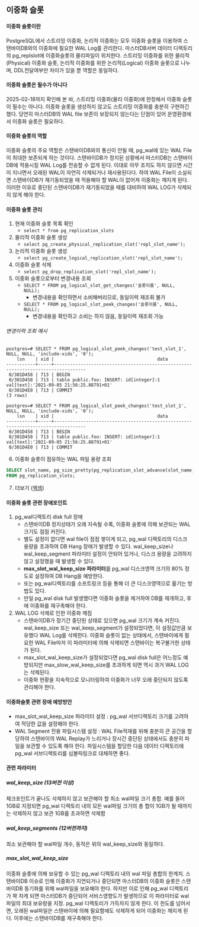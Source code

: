 ## 이중화 슬롯

#### 이중화 슬롯이란
PostgreSQL에서 스트리밍 이중화, 논리적 이중화는 모두 이중화 슬롯을 이용하여 스탠바이DB와의 이중화에 필요한 WAL Log를 관리한다. 마스터DB서버 데이터 디렉토리의 pg_replslot에 이중화슬롯의 물리파일이 위치한다. 스트리밍 이중화를 위한 물리적(Physical) 이중화 슬롯, 논리적 이중화를 위한 논리적(Logical) 이중화 슬롯으로 나누며, DDL전달여부만 차이가 있을 뿐 역할은 동일하다.

#### 이중화 슬롯은 필수가 아니다
2025-02-18까지 확인해 본 바, 스트리밍 이중화(물리 이중화)에 한정해서 이중화 슬롯이 필수는 아니다. 이중화 슬롯을 생성하지 않고도 스트리밍 이중화를 충분히 구현하긴 했다. 당연히 마스터DB의 WAL file 보존이 보장되지 않는다는 단점이 있어 운영환경에서 이중화 슬롯은 필요하다. 

#### 이중화 슬롯의 역할
이중화 슬롯의 주요 역할은 스탠바이DB와의 통신이 안될 때, pg_wal에 있는 WAL File이 최대한 보존되게 하는 것이다. 스탠바이DB가 정지된 상황에서 마스터DB는 스탠바이DB에 적용시킬 WAL Log를 전송할 수 없게 된다. 이대로 아무 조치도 하지 않으면 시간이 지나면서 오래된 WAL이 자연히 삭제되거나 재사용된다다. 하여 WAL File이 소실되면 스탠바이DB가 재기동되었을 때 적용해야 할 WAL이 없어져 이중화는 깨지게 된다. 이러한 이유로 중단된 스탠바이DB가 재기동되었을 때를 대비하여 WAL LOG가 삭제되지 않게 해야 한다.

#### 이중화 슬롯 관리
1. 현재 이중화 슬롯 목록 확인
   - `select * from pg_replication_slots`
2. 물리적 이중화 슬롯 생성
   - `select pg_create_physical_replication_slot('repl_slot_name');`
3. 논리적 이중화 슬롯 생성
   - `select pg_create_logical_replication_slot('repl_slot_name');`
4. 이중화 슬롯 삭제
   - `select pg_drop_replication_slot('repl_slot_name');`
5. 이중화 슬롯으로부터 변경내용 조회
   - `SELECT * FROM pg_logical_slot_get_changes('슬롯이름', NULL, NULL);`
     - 변경내용을 확인하면서 소비해버리므로, 동일이력 재조회 불가
   - `SELECT * FROM pg_logical_slot_peek_changes('슬롯이름', NULL, NULL);`
     - 변경내용을 확인하고 소비는 하지 않음, 동일이력 재조회 가능
###### 변경이력 조회 예시
```
postgres=# SELECT * FROM pg_logical_slot_peek_changes('test_slot_1', NULL, NULL, 'include-xids', '0');
    lsn    | xid |                                       data                                       
-----------+-----+----------------------------------------------------------------------------------
 0/301D458 | 713 | BEGIN
 0/301D458 | 713 | table public.foo: INSERT: id[integer]:1 val[text]:'2021-09-05 21:56:25.88791+01'
 0/301D4E0 | 713 | COMMIT
(3 rows)

postgres=# SELECT * FROM pg_logical_slot_peek_changes('test_slot_1', NULL, NULL, 'include-xids', '0');
    lsn    | xid |                                       data                                       
-----------+-----+----------------------------------------------------------------------------------
 0/301D458 | 713 | BEGIN
 0/301D458 | 713 | table public.foo: INSERT: id[integer]:1 val[text]:'2021-09-05 21:56:25.88791+01'
 0/301D4E0 | 713 | COMMIT
```    

6. 이중화 슬롯이 점유하는 WAL 파일 용량 조회
```sql
SELECT slot_name, pg_size_pretty(pg_replication_slot_advance(slot_name, restart_lsn))
FROM pg_replication_slots;
```
7. 더보기 ([엑셈](https://blog.ex-em.com/1809))

#### 이중화 슬롯 관련 장애포인트
1. pg_wal디렉토리 disk full 장애
   - 스탠바이DB 정지상태가 오래 지속될 수록, 이중화 슬롯에 의해 보관되는 WAL 크기도 점점 커진다.
   - 별도 설정이 없다면 wal file이 점점 쌓이게 되고, pg_wal 디렉토리의 디스크 용량을 초과하여 DB Hang 장애가 발생할 수 있다. wal_keep_size나 wal_keep_segment 파라미터 설정이 안되어 있거나, 디스크 용량을 고려하지 않고 설정했을 때 발생할 수 있다.
   - **max_slot_wal_keep_size 파라미터**를 pg_wal 디스크영역 크기의 80% 정도로 설정하여 DB Hang을 예방한다.
   - 또는 pg_wal디렉토리를 소프트링크 등을 통해 더 큰 디스크영역으로 옮기는 방법도 있다.
   - 만일 pg_wal disk full 발생했다면 이중화 슬롯을 제거하여 DB를 재개하고, 후에 이중화를 재구축해야 한다.
2. WAL LOG 삭제로 인한 이중화 깨짐
   - 스탠바이DB가 장기간 중단된 상태로 있으면 pg_wal 크기가 계속 커진다. wal_keep_size 또는 wal_keep_segment가 설정되었다면, 이 설정값만큼 보유했다 WAL Log를 삭제한다. 이중화 슬롯이 없는 상태에서, 스탠바이에게 필요한 WAL File마저 이 파라미터에 의해 삭제되면 스탠바이는 복구불가한 상태가 된다.
   - max_slot_wal_keep_size가 설정되었다면 pg_wal disk full은 어느정도 예방되지만 max_slow_wal_keep_size를 초과하게 되면 역시 과거 WAL LOG는 삭제된다.
   - 이중화 현황을 지속적으로 모니터링하여 이중화가 너무 오래 중단되지 않도록 관리해야 한다.


#### 이중화슬롯 관련 장애 예방방안
  - max_slot_wal_keep_size 파라미터 설정 : pg_wal 서브디렉토리 크기를 고려하여 적당한 값을 설정해야 한다. 
  - WAL Segment 전용 파일시스템 설정 : WAL File적재를 위해 충분히 큰 공간을 할당하여 스탠바이의 WAL Replay가 느리거나 장시간 중단된 상태에서도 충분히 파일을 보관할 수 있도록 해야 한다. 파일시스템을 할당한 다음 데이터 디렉토리에 pg_wal 서브디렉토리를 심볼릭링크로 대체하면 좋다.

#### 관련 파라미터

##### wal_keep_size (13버전 이상)
체크포인트가 끝나도 삭제하지 않고 보관해야 할 최소 wal파일 크기 총합.
예를 들어 1GB로 지정되면 pg_wal 디렉토리 내의 모든 wal파일 크기의 총 합이 1GB가 될 때까지는 삭제하지 않고 보관
1GB를 초과하면 삭제함
##### wal_keep_segments (12버전까지)
최소 보관해야 할 wal파일 개수, 동작은 위의 wal_keep_size와 동일하다.
##### max_slot_wal_keep_size 
이중화 슬롯에 의해 보유할 수 있는 pg_wal 디렉토리 내의 wal 파일 총합의 한계치.
스탠바이DB 이슈로 인해 이중화가 지연되거나 중단되면 마스터DB의 이중화 슬롯은 스탠바이DB 동기화를 위해 wal파일을 보유해야 한다. 하지만 이로 인해 pg_wal 디렉토리가 꽉 차게 되면 마스터DB가 중단되어 서비스영향도가 발생하므로
이 파라미터로 wal파일의 최대 보유량을 지정. pg_wal 디렉토리가 가득차지 않게 한다. 이 한도를 넘어서면, 오래된 wal파일은 스탠바이에 의해 필요함에도 삭제하게 되어 이중화는 깨지게 된다. 이후에는 스탠바이DB를 재구축해야 한다.
